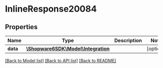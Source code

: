 # InlineResponse20084

## Properties
Name | Type | Description | Notes
------------ | ------------- | ------------- | -------------
**data** | [**\Shopware6SDK\Model\Integration**](Integration.md) |  | [optional] 

[[Back to Model list]](../../README.md#documentation-for-models) [[Back to API list]](../../README.md#documentation-for-api-endpoints) [[Back to README]](../../README.md)

